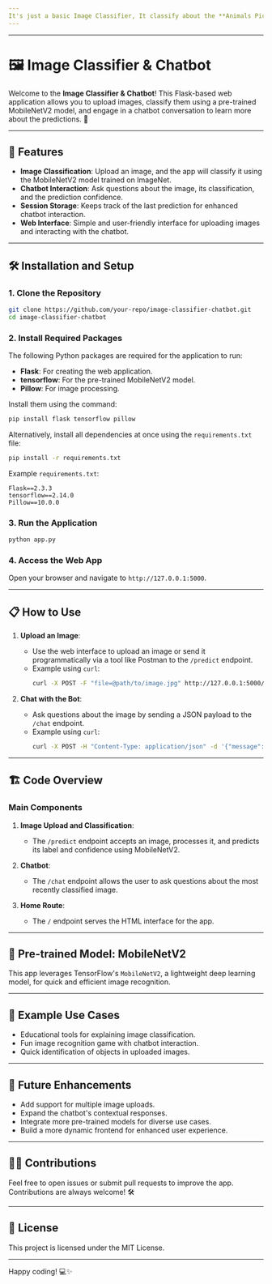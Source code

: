 ```yaml
--- 
It's just a basic Image Classifier, It classify about the **Animals Picture** more acuurately than the other still in Changes.
---
```

---

# 🖼️ Image Classifier & Chatbot

Welcome to the **Image Classifier & Chatbot**! This Flask-based web application allows you to upload images, classify them using a pre-trained MobileNetV2 model, and engage in a chatbot conversation to learn more about the predictions. 🎉

---

## 🚀 Features

- **Image Classification**: Upload an image, and the app will classify it using the MobileNetV2 model trained on ImageNet.
- **Chatbot Interaction**: Ask questions about the image, its classification, and the prediction confidence.
- **Session Storage**: Keeps track of the last prediction for enhanced chatbot interaction.
- **Web Interface**: Simple and user-friendly interface for uploading images and interacting with the chatbot.

---

## 🛠️ Installation and Setup

### 1. **Clone the Repository**
   ```bash
   git clone https://github.com/your-repo/image-classifier-chatbot.git
   cd image-classifier-chatbot
   ```

### 2. **Install Required Packages**

   The following Python packages are required for the application to run:  
   - **Flask**: For creating the web application.  
   - **tensorflow**: For the pre-trained MobileNetV2 model.  
   - **Pillow**: For image processing.  

   Install them using the command:
   ```bash
   pip install flask tensorflow pillow
   ```

   Alternatively, install all dependencies at once using the `requirements.txt` file:
   ```bash
   pip install -r requirements.txt
   ```

   Example `requirements.txt`:
   ```
   Flask==2.3.3
   tensorflow==2.14.0
   Pillow==10.0.0
   ```

### 3. **Run the Application**
   ```bash
   python app.py
   ```

### 4. **Access the Web App**
   Open your browser and navigate to `http://127.0.0.1:5000`.

---

## 📋 How to Use

1. **Upload an Image**:
   - Use the web interface to upload an image or send it programmatically via a tool like Postman to the `/predict` endpoint.
   - Example using `curl`:
     ```bash
     curl -X POST -F "file=@path/to/image.jpg" http://127.0.0.1:5000/predict
     ```

2. **Chat with the Bot**:
   - Ask questions about the image by sending a JSON payload to the `/chat` endpoint.
   - Example using `curl`:
     ```bash
     curl -X POST -H "Content-Type: application/json" -d '{"message": "What is it?"}' http://127.0.0.1:5000/chat
     ```

---

## 🏗️ Code Overview

### **Main Components**
1. **Image Upload and Classification**:
   - The `/predict` endpoint accepts an image, processes it, and predicts its label and confidence using MobileNetV2.

2. **Chatbot**:
   - The `/chat` endpoint allows the user to ask questions about the most recently classified image.

3. **Home Route**:
   - The `/` endpoint serves the HTML interface for the app.

---

## 🧠 Pre-trained Model: MobileNetV2

This app leverages TensorFlow's `MobileNetV2`, a lightweight deep learning model, for quick and efficient image recognition.

---

## 🎯 Example Use Cases

- Educational tools for explaining image classification.
- Fun image recognition game with chatbot interaction.
- Quick identification of objects in uploaded images.

---

## 🌟 Future Enhancements

- Add support for multiple image uploads.
- Expand the chatbot's contextual responses.
- Integrate more pre-trained models for diverse use cases.
- Build a more dynamic frontend for enhanced user experience.

---

## 🧑‍💻 Contributions

Feel free to open issues or submit pull requests to improve the app. Contributions are always welcome! 🛠️

---

## 📜 License

This project is licensed under the MIT License.

---

Happy coding! 💻✨
